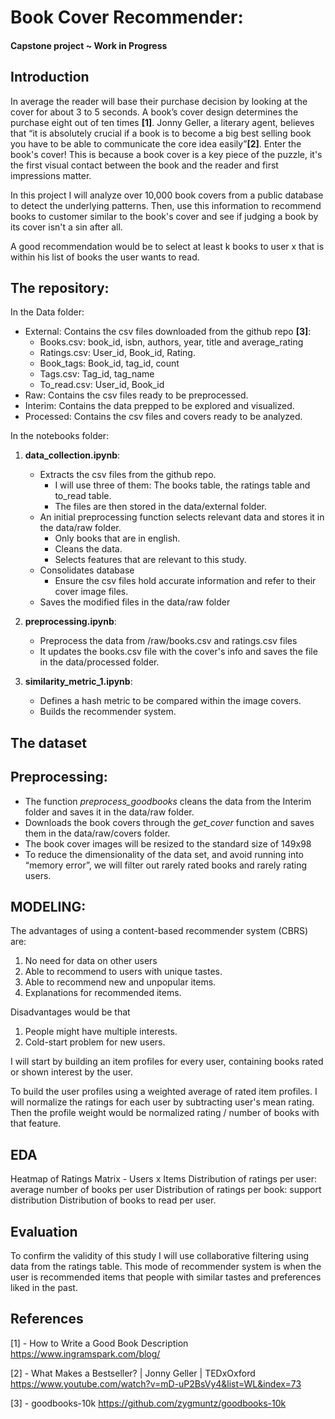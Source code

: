 # Book Cover Recommender:
#### Capstone project ~ Work in Progress

## Introduction

In average the reader will base their purchase decision by looking at the cover for about 3 to 5 seconds. A book’s cover design determines the purchase eight out of ten times **[1]**. Jonny Geller, a literary agent, believes that “it is absolutely crucial if a book is to become a big best selling book you have to be able to communicate the core idea easily”**[2]**. Enter the book's cover! This is because a book cover is a key piece of the puzzle, it's the first visual contact between the book and the reader and first impressions matter.

In this project I will analyze over 10,000 book covers from a public database to detect the underlying patterns. Then, use this information to recommend books to customer similar to the book's cover and see if judging a book by its cover isn't a sin after all.  

A good recommendation would be to select at least k books to user x that is within his list of books the user wants to read.  

## The repository:

In the Data folder: 
- External: Contains the csv files downloaded from the github repo **[3]**:
    - Books.csv: book_id, isbn, authors, year, title and average_rating
    - Ratings.csv: User_id, Book_id, Rating. 
    - Book_tags: Book_id, tag_id, count
    - Tags.csv: Tag_id, tag_name
    - To_read.csv: User_id, Book_id 
- Raw: Contains the csv files ready to be preprocessed. 
- Interim: Contains the data prepped to be explored and visualized. 
- Processed: Contains the csv files and covers ready to be analyzed. 
    
In the notebooks folder:
1. **data_collection.ipynb**: 
    - Extracts the csv files from the github repo. 
        - I will use three of them: The books table, the ratings table and to_read table.
        - The files are then stored in the data/external folder.
    - An initial preprocessing function selects relevant data and stores it in the data/raw folder. 
        - Only books that are in english. 
        - Cleans the data. 
        - Selects features that are relevant to this study.
    - Consolidates database
        - Ensure the csv files hold accurate information and refer to their cover image files. 
    - Saves the modified files in the data/raw folder

2. **preprocessing.ipynb**: 
    - Preprocess the data from /raw/books.csv and ratings.csv files 
    - It updates the books.csv file with the cover's info and saves the file in the data/processed folder. 

3. **similarity_metric_1.ipynb**: 
    - Defines a hash metric to be compared within the image covers. 
    - Builds the recommender system. 

## The dataset


## Preprocessing: 

- The function *preprocess_goodbooks* cleans the data from the Interim folder and saves it in the data/raw folder. 
- Downloads the book covers through the *get_cover* function and saves them in the data/raw/covers folder. 
- The book cover images will be resized to the standard size of 149x98
- To reduce the dimensionality of the data set, and avoid running into “memory error”, we will filter out rarely rated books and rarely rating users.

## MODELING: 
The advantages of using a content-based recommender system (CBRS) are: 
1. No need for data on other users
2. Able to recommend to users with unique tastes. 
3. Able to recommend new and unpopular items. 
4. Explanations for recommended items. 

Disadvantages would be that 
1. People might have multiple interests. 
2. Cold-start problem for new users. 


I will start by building an item profiles for every user, containing books rated or shown interest by the user. 

To build the user profiles using a weighted average of rated item profiles. 
I will normalize the ratings for each user by subtracting user's mean rating. Then the profile weight would be normalized rating / number of books with that feature. 

## EDA
Heatmap of Ratings Matrix - Users x Items
Distribution of ratings per user: average number of books per user 
Distribution of ratings per book: support distribution
Distribution of books to read per user. 

## Evaluation

To confirm the validity of this study I will use collaborative filtering using data from the ratings table. This mode of recommender system is when the user is recommended items that people with similar tastes and preferences liked in the past. 

## References

[1] - How to Write a Good Book Description
https://www.ingramspark.com/blog/

[2] - What Makes a Bestseller? | Jonny Geller | TEDxOxford
https://www.youtube.com/watch?v=mD-uP2BsVy4&list=WL&index=73

[3] - goodbooks-10k
https://github.com/zygmuntz/goodbooks-10k